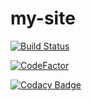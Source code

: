 # my-site

[![Build Status](https://travis-ci.com/pbrandstetter/my-site.svg?token=Lc5qZSZi8gzcoX3XXJVP&branch=master)](https://travis-ci.com/pbrandstetter/my-site)

[![CodeFactor](https://www.codefactor.io/repository/github/pbrandstetter/my-site/badge)](https://www.codefactor.io/repository/github/pbrandstetter/my-site)

[![Codacy Badge](https://api.codacy.com/project/badge/Grade/09c5732832fd4d97bdc3505a413bb176)](https://www.codacy.com?utm_source=github.com&amp;utm_medium=referral&amp;utm_content=pbrandstetter/my-site&amp;utm_campaign=Badge_Grade)
